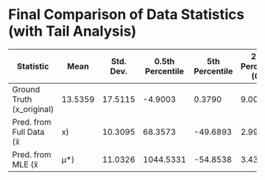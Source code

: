 # Final Comparison of Data Statistics (with Tail Analysis)

| Statistic | Mean | Std. Dev. | 0.5th Percentile | 5th Percentile | 25th Percentile (Q1) | Median (50th) | 75th Percentile (Q3) | 95th Percentile | 99.5th Percentile |
|---|---|---|---|---|---|---|---|---|---|
| Ground Truth (x_original) | 13.5359 | 17.5115 | -4.9003 | 0.3790 | 9.0016 | 9.7251 | 10.4736 | 40.0698 | 61.8304 |
| Pred. from Full Data (x̃|x) | 10.3095 | 68.3573 | -49.6893 | 2.9904 | 8.6345 | 9.7274 | 10.8108 | 16.0653 | 78.0552 |
| Pred. from MLE (x̃|μ*) | 11.0326 | 1044.5331 | -54.8538 | 3.4387 | 8.7135 | 9.7543 | 10.8145 | 15.7960 | 79.9864 |